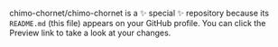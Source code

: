 
chimo-chornet/chimo-chornet is a ✨ special ✨ repository because its `README.md` (this file) appears on your GitHub profile.
You can click the Preview link to take a look at your changes.
